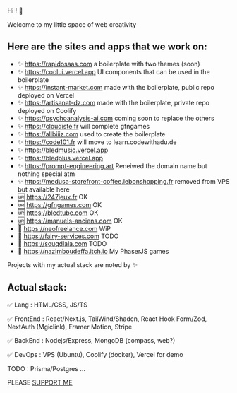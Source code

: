 Hi ! 👋

Welcome to my little space of web creativity

Here are the sites and apps that we work on:
--

- :sparkles: https://rapidosaas.com a boilerplate with two themes (soon)
- :sparkles: https://coolui.vercel.app UI components that can be used in the boilerplate
- :sparkles: https://instant-market.com made with the boilerplate, public repo deployed on Vercel
- :sparkles: https://artisanat-dz.com made with the boilerplate, private repo deployed on Coolify
- :sparkles: https://psychoanalysis-ai.com coming soon to replace the others
- :sparkles: https://cloudiste.fr will complete gfngames
- :sparkles: https://allbiiiz.com used to create the boilerplate
- :sparkles: https://code101.fr will move to learn.codewithadu.de
- :sparkles: https://bledmusic.vercel.app
- :sparkles: https://bledplus.vercel.app
- :sparkles: https://prompt-engineering.art Reneiwed the domain name but nothing special atm
- :sparkles: https://medusa-storefront-coffee.lebonshopping.fr removed from VPS but available here
- :up: https://247jeux.fr OK
- :up: https://gfngames.com OK
- :up: https://bledtube.com OK
- :up: https://manuels-anciens.com OK
- :large_blue_diamond: https://neofreelance.com WiP
- :large_blue_diamond: https://fairy-services.com TODO
- :large_blue_diamond: https://souqdlala.com TODO
- :gun: https://nazimboudeffa.itch.io My PhaserJS games

Projects with my actual stack are noted by :sparkles:

Actual stack:
---

:white_check_mark: Lang : HTML/CSS, JS/TS

:white_check_mark: FrontEnd : React/Next.js, TailWind/Shadcn, React Hook Form/Zod, NextAuth (Mgiclink), Framer Motion, Stripe

:white_check_mark: BackEnd : Nodejs/Express, MongoDB (compass, web?)

:white_check_mark: DevOps : VPS (Ubuntu), Coolify (docker), Vercel for demo

TODO : Prisma/Postgres ...

PLEASE [SUPPORT ME](https://github.com/nazimboudeffa/nazimboudeffa/blob/main/README-more.md)
